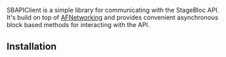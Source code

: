 SBAPIClient is a simple library for communicating with the StageBloc API. It's build on top of [AFNetworking](https://github.com/AFNetworking/AFNetworking) and provides convenient asynchronous block based methods for interacting with the API.

## Installation
